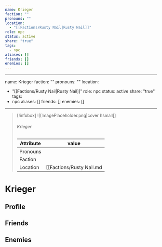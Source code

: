 ```yaml
---
name: Krieger
faction: ""
pronouns: ""
location:
  - "[[Factions/Rusty Nail|Rusty Nail]]"
role: npc
status: active
share: "true"
tags:
  - npc
aliases: []
friends: []
enemies: []
---
```

---
name: Krieger
faction: ""
pronouns: ""
location: 
  - "[[Factions/Rusty Nail|Rusty Nail]]"
role: npc
status: active
share: "true"
tags:
  - npc
aliases: []
friends: []
enemies: []
---


> [!infobox]
> ![[ImagePlaceholder.png|cover hsmall]]
> ###### Krieger
> Attribute |  value |
> ---|---|
> Pronouns | 
> Faction | 
> Location | [[Factions/Rusty Nail.md|Rusty Nail]] |


# Krieger
## Profile


## Friends


## Enemies


